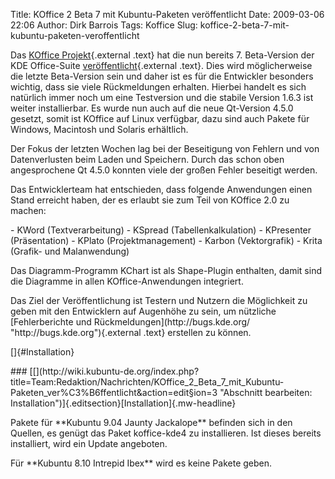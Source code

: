 Title: KOffice 2 Beta 7 mit Kubuntu-Paketen veröffentlicht
Date: 2009-03-06 22:06
Author: Dirk Barrois
Tags: Koffice
Slug: koffice-2-beta-7-mit-kubuntu-paketen-veroffentlicht

Das [KOffice
Projekt](http://www.koffice.org/ "http://www.koffice.org"){.external
.text} hat die nun bereits 7. Beta-Version der KDE Office-Suite
[veröffentlicht](http://www.koffice.org/announcements/announce-2.0beta7.php "http://www.koffice.org/announcements/announce-2.0beta7.php"){.external
.text}. Dies wird möglicherweise die letzte Beta-Version sein und daher
ist es für die Entwickler besonders wichtig, dass sie viele
Rückmeldungen erhalten. Hierbei handelt es sich natürlich immer noch um
eine Testversion und die stabile Version 1.6.3 ist weiter installierbar.
Es wurde nun auch auf die neue Qt-Version 4.5.0 gesetzt, somit ist
KOffice auf Linux verfügbar, dazu sind auch Pakete für Windows,
Macintosh und Solaris erhältlich.

</p>
Der Fokus der letzten Wochen lag bei der Beseitigung von Fehlern und von
Datenverlusten beim Laden und Speichern. Durch das schon oben
angesprochene Qt 4.5.0 konnten viele der großen Fehler beseitigt werden.

</p>
<!--break--><!--break-->

Das Entwicklerteam hat entschieden, dass folgende Anwendungen einen
Stand erreicht haben, der es erlaubt sie zum Teil von KOffice 2.0 zu
machen:

</p>
-   KWord (Textverarbeitung)
-   KSpread (Tabellenkalkulation)
-   KPresenter (Präsentation)
-   KPlato (Projektmanagement)
-   Karbon (Vektorgrafik)
-   Krita (Grafik- und Malanwendung)

</p>
Das Diagramm-Programm KChart ist als Shape-Plugin enthalten, damit sind
die Diagramme in allen KOffice-Anwendungen integriert.

</p>
Das Ziel der Veröffentlichung ist Testern und Nutzern die Möglichkeit zu
geben mit den Entwicklern auf Augenhöhe zu sein, um nützliche
[Fehlerberichte und
Rückmeldungen](http://bugs.kde.org/ "http://bugs.kde.org"){.external
.text} erstellen zu können.

</p>
[]{#Installation}

</p>
### [[](http://wiki.kubuntu-de.org/index.php?title=Team:Redaktion/Nachrichten/KOffice_2_Beta_7_mit_Kubuntu-Paketen_ver%C3%B6ffentlicht&action=edit&section=3 "Abschnitt bearbeiten: Installation")]{.editsection}[Installation]{.mw-headline}

</p>
Pakete für **Kubuntu 9.04 Jaunty Jackalope** befinden sich in den
Quellen, es genügt das Paket koffice-kde4 zu installieren. Ist dieses
bereits installiert, wird ein Update angeboten.

</p>
Für **Kubuntu 8.10 Intrepid Ibex** wird es keine Pakete geben.

</p>

